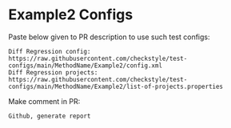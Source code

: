 # Example2 Configs
Paste below given to PR description to use such test configs:
```
Diff Regression config: https://raw.githubusercontent.com/checkstyle/test-configs/main/MethodName/Example2/config.xml
Diff Regression projects: https://raw.githubusercontent.com/checkstyle/test-configs/main/MethodName/Example2/list-of-projects.properties
```
Make comment in PR:
```
Github, generate report
```

